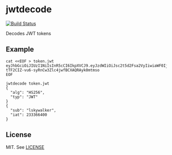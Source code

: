 # jwtdecode

[![Build Status](https://travis-ci.org/micahhausler/jwtdecode-rust.svg?branch=master)](https://travis-ci.org/micahhausler/jwtdecode-rust)

Decodes JWT tokens


## Example

```
cat <<EOF > token.jwt
eyJhbGciOiJIUzI1NiIsInR5cCI6IkpXVCJ9.eyJzdWIiOiJsc2t5d2Fsa2VyIiwiaWF0IjoyMzMzNjY0MDB9.k-tTF2CIZ-vu6-syRnCw3Zlc4jwfBCXAQRAyk0mtmso
EOF

jwtdecode token.jwt
{
  "alg": "HS256",
  "typ": "JWT"
}
{
  "sub": "lskywalker",
  "iat": 233366400
}
```

## License

MIT. See [LICENSE](/LICENSE)
